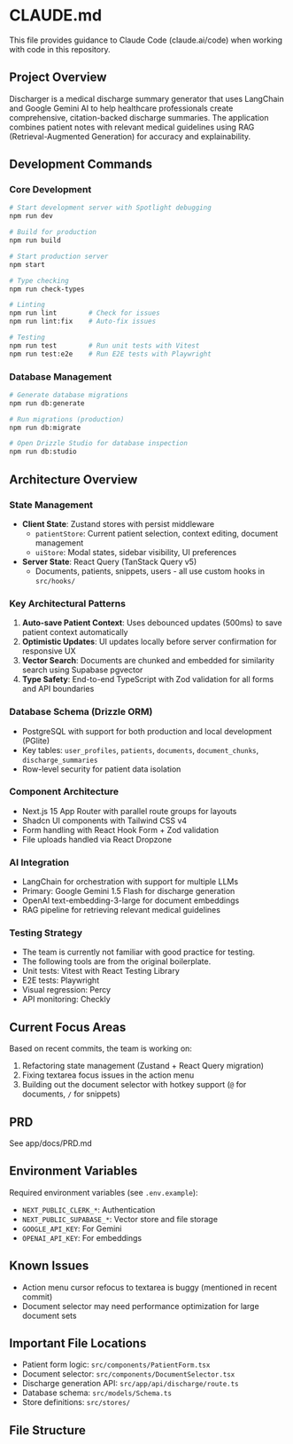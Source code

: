 # CLAUDE.md

This file provides guidance to Claude Code (claude.ai/code) when working with code in this repository.

## Project Overview

Discharger is a medical discharge summary generator that uses LangChain and Google Gemini AI to help healthcare professionals create comprehensive, citation-backed discharge summaries. The application combines patient notes with relevant medical guidelines using RAG (Retrieval-Augmented Generation) for accuracy and explainability.

## Development Commands

### Core Development
```bash
# Start development server with Spotlight debugging
npm run dev

# Build for production
npm run build

# Start production server
npm start

# Type checking
npm run check-types

# Linting
npm run lint        # Check for issues
npm run lint:fix    # Auto-fix issues

# Testing
npm run test        # Run unit tests with Vitest
npm run test:e2e    # Run E2E tests with Playwright
```

### Database Management
```bash
# Generate database migrations
npm run db:generate

# Run migrations (production)
npm run db:migrate

# Open Drizzle Studio for database inspection
npm run db:studio
```

## Architecture Overview

### State Management
- **Client State**: Zustand stores with persist middleware
  - `patientStore`: Current patient selection, context editing, document management
  - `uiStore`: Modal states, sidebar visibility, UI preferences
- **Server State**: React Query (TanStack Query v5)
  - Documents, patients, snippets, users - all use custom hooks in `src/hooks/`

### Key Architectural Patterns
1. **Auto-save Patient Context**: Uses debounced updates (500ms) to save patient context automatically
2. **Optimistic Updates**: UI updates locally before server confirmation for responsive UX
3. **Vector Search**: Documents are chunked and embedded for similarity search using Supabase pgvector
4. **Type Safety**: End-to-end TypeScript with Zod validation for all forms and API boundaries

### Database Schema (Drizzle ORM)
- PostgreSQL with support for both production and local development (PGlite)
- Key tables: `user_profiles`, `patients`, `documents`, `document_chunks`, `discharge_summaries`
- Row-level security for patient data isolation

### Component Architecture
- Next.js 15 App Router with parallel route groups for layouts
- Shadcn UI components with Tailwind CSS v4
- Form handling with React Hook Form + Zod validation
- File uploads handled via React Dropzone

### AI Integration
- LangChain for orchestration with support for multiple LLMs
- Primary: Google Gemini 1.5 Flash for discharge generation
- OpenAI text-embedding-3-large for document embeddings
- RAG pipeline for retrieving relevant medical guidelines

### Testing Strategy
- The team is currently not familiar with good practice for testing.
- The following tools are from the original boilerplate.
- Unit tests: Vitest with React Testing Library
- E2E tests: Playwright
- Visual regression: Percy
- API monitoring: Checkly

## Current Focus Areas

Based on recent commits, the team is working on:
1. Refactoring state management (Zustand + React Query migration)
2. Fixing textarea focus issues in the action menu
3. Building out the document selector with hotkey support (`@` for documents, `/` for snippets)

## PRD

See app/docs/PRD.md

## Environment Variables

Required environment variables (see `.env.example`):
- `NEXT_PUBLIC_CLERK_*`: Authentication
- `NEXT_PUBLIC_SUPABASE_*`: Vector store and file storage
- `GOOGLE_API_KEY`: For Gemini
- `OPENAI_API_KEY`: For embeddings

## Known Issues
- Action menu cursor refocus to textarea is buggy (mentioned in recent commit)
- Document selector may need performance optimization for large document sets

## Important File Locations
- Patient form logic: `src/components/PatientForm.tsx`
- Document selector: `src/components/DocumentSelector.tsx`
- Discharge generation API: `src/app/api/discharge/route.ts`
- Database schema: `src/models/Schema.ts`
- Store definitions: `src/stores/`

## File Structure
